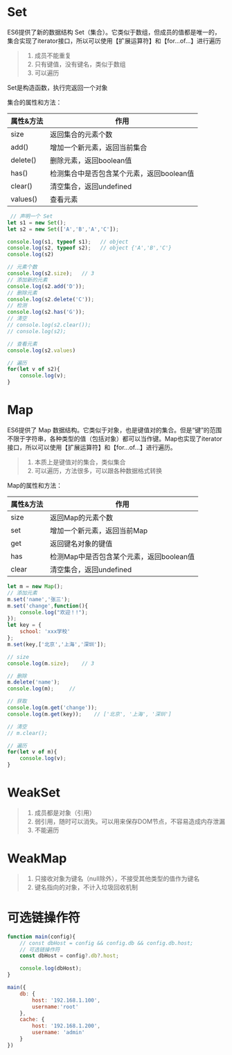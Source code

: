 # Set

ES6提供了新的数据结构 Set（集合）。它类似于数组，但成员的值都是唯一的，集合实现了iterator接口，所以可以使用【扩展运算符】和【for...of...】进行遍历

> 1. 成员不能重复
> 2. 只有键值，没有键名，类似于数组
> 3. 可以遍历

Set是构造函数，执行完返回一个对象

集合的属性和方法：

| 属性&方法 | 作用                                      |
| --------- | ----------------------------------------- |
| size      | 返回集合的元素个数                        |
| add()     | 增加一个新元素，返回当前集合              |
| delete()  | 删除元素，返回boolean值                   |
| has()     | 检测集合中是否包含某个元素，返回boolean值 |
| clear()   | 清空集合，返回undefined                   |
| values()  | 查看元素                                  |

```javascript
 // 声明一个 Set
let s1 = new Set();
let s2 = new Set(['A','B','A','C']);

console.log(s1, typeof s1);   // object
console.log(s2, typeof s2);   // object {'A','B','C'}
console.log(s2)

// 元素个数
console.log(s2.size);   // 3
// 添加新的元素
console.log(s2.add('D'));
// 删除元素
console.log(s2.delete('C'));
// 检测
console.log(s2.has('G'));
// 清空
// console.log(s2.clear());
// console.log(s2);

// 查看元素
console.log(s2.values)

// 遍历
for(let v of s2){
    console.log(v);
}
```

# Map

ES6提供了 Map 数据结构。它类似于对象，也是键值对的集合。但是“键”的范围不限于字符串，各种类型的值（包括对象）都可以当作键。Map也实现了iterator 接口，所以可以使用【扩展运算符】和【for...of...】进行遍历。

> 1. 本质上是键值对的集合，类似集合
> 2. 可以遍历，方法很多，可以跟各种数据格式转换

Map的属性和方法：

| 属性&方法 | 作用                                     |
| --------- | ---------------------------------------- |
| size      | 返回Map的元素个数                        |
| set       | 增加一个新元素，返回当前Map              |
| get       | 返回键名对象的键值                       |
| has       | 检测Map中是否包含某个元素，返回boolean值 |
| clear     | 清空集合，返回undefined                  |

```javascript
let m = new Map();
// 添加元素
m.set('name','张三');
m.set('change',function(){
    console.log("欢迎！!");
});
let key = {
    school: 'xxx学校'
};
m.set(key,['北京','上海','深圳']);

// size
console.log(m.size);    // 3

// 删除
m.delete('name');
console.log(m);     // 

// 获取
console.log(m.get('change'));
console.log(m.get(key));    // ['北京', '上海', '深圳']

// 清空
// m.clear();

// 遍历
for(let v of m){
    console.log(v);
}
```

# WeakSet

> 1. 成员都是对象（引用）
> 2. 弱引用，随时可以消失。可以用来保存DOM节点，不容易造成内存泄漏
> 3. 不能遍历



# WeakMap

> 1. 只接收对象为键名（null除外），不接受其他类型的值作为键名
> 2. 键名指向的对象，不计入垃圾回收机制

# 可选链操作符

```javascript
function main(config){
    // const dbHost = config && config.db && config.db.host;
    // 可选链操作符
    const dbHost = config?.db?.host;

    console.log(dbHost);
}

main({
    db: {
        host: '192.168.1.100',
        username:'root'
    },
    cache: {
        host: '192.168.1.200',
        username: 'admin'
    }
})
```

